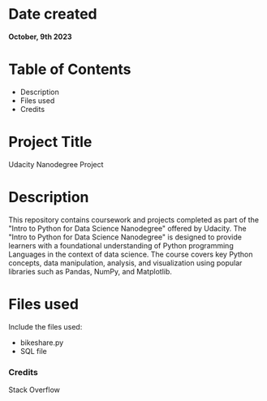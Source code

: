<!-- This is the refactoring branch -->
<h1> Date created </h1>
<b> October, 9th 2023 </b>

<h1> Table of Contents </h1>
<ul>
<li> Description </li>
<li> Files used </li>
<li> Credits </li>
</ul>

<h1> Project Title </h1>
Udacity Nanodegree Project

<h1> Description </h1>
This repository contains coursework and projects completed as part of the "Intro to Python for Data Science Nanodegree" offered by Udacity.
The "Intro to Python for Data Science Nanodegree" is designed to provide learners with a foundational understanding of Python programming Languages in the context of data science. The course covers key Python concepts, data manipulation, analysis, and visualization using popular libraries such as Pandas, NumPy, and Matplotlib.

<h1> Files used </h1>
Include the files used:
  <ul>
    <li>
      bikeshare.py
    </li>
    <li>
      SQL file
    </li>
  </ul>

### Credits
Stack Overflow
